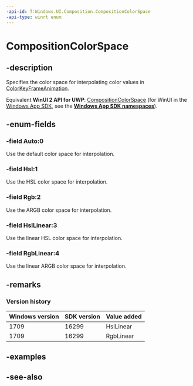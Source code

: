 ```yaml
---
-api-id: T:Windows.UI.Composition.CompositionColorSpace
-api-type: winrt enum
---
```


<!-- Enumeration syntax
public enum Windows.UI.Composition.CompositionColorSpace : int
-->

# CompositionColorSpace

## -description
Specifies the color space for interpolating color values in [ColorKeyFrameAnimation](colorkeyframeanimation.md).

Equivalent **WinUI 2 API for UWP**: [CompositionColorSpace](/windows/winui/api/microsoft.ui.composition.compositioncolorspace) (for WinUI in the [Windows App SDK](/windows/apps/windows-app-sdk/), see the **[Windows App SDK namespaces](/windows/windows-app-sdk/api/winrt/)**).

## -enum-fields
### -field Auto:0
Use the default color space for interpolation.

### -field Hsl:1

Use the HSL color space for interpolation.

### -field Rgb:2

Use the ARGB color space for interpolation.

### -field HslLinear:3

Use the linear HSL color space for interpolation.

### -field RgbLinear:4

Use the linear ARGB color space for interpolation.

## -remarks

### Version history

| Windows version | SDK version | Value added |
| -- | -- | -- |
| 1709 | 16299 | HslLinear |
| 1709 | 16299 | RgbLinear |

## -examples

## -see-also


